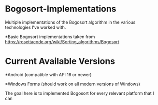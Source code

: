 # Bogosort-Implementations
Multiple implementations of the Bogosort algorithm in the various technologies I've worked with.

*Basic Bogosort implementations taken from https://rosettacode.org/wiki/Sorting_algorithms/Bogosort

# Current Available Versions
*Android (compatible with API 16 or newer)

*Windows Forms (should work on all modern versions of Windows)

The goal here is to implemented Bogosort for every relevant platform that I can
